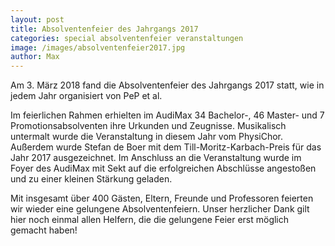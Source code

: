 ```yaml
---
layout: post
title: Absolventenfeier des Jahrgangs 2017
categories: special absolventenfeier veranstaltungen
image: /images/absolventenfeier2017.jpg
author: Max
---
```


Am 3. März 2018 fand die Absolventenfeier des Jahrgangs 2017 statt, 
wie in jedem Jahr organisiert von PeP et al.

Im feierlichen Rahmen erhielten im AudiMax 34 Bachelor-, 46 Master- und 7 Promotionsabsolventen
ihre Urkunden und Zeugnisse. 
Musikalisch untermalt wurde die Veranstaltung in diesem Jahr vom PhysiChor.
Außerdem wurde Stefan de Boer mit dem Till-Moritz-Karbach-Preis für das Jahr 2017 ausgezeichnet.
Im Anschluss an die Veranstaltung wurde im Foyer des AudiMax mit Sekt auf die erfolgreichen Abschlüsse 
angestoßen und zu einer kleinen Stärkung geladen.

Mit insgesamt über 400 Gästen, Eltern, Freunde und Professoren feierten wir wieder eine gelungene Absolventenfeiern.
Unser herzlicher Dank gilt hier noch einmal allen Helfern, die die gelungene Feier erst möglich gemacht haben!
